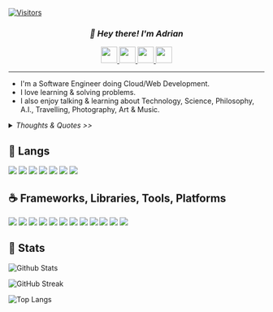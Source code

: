 [![Visitors](https://api.visitorbadge.io/api/visitors?path=noedigsti&label=TOTAL%20VISITORS&countColor=%23f47373&labelStyle=upper)](https://visitorbadge.io/status?path=noedigsti)

<!-- Custom made GitHub README.md; Feel free to star, fork, pr, etc.. -->
<h3 align=center><i>👋 Hey there! I'm Adrian</i></h3>

<!-- Contacts -->
<div align=center>
    <a href="https://cuongminhvu.xyz">
        <img height=32 src="https://img.shields.io/badge/my%20website-%2317a2b8?url=&style=for-the-badge">
    </a>
    <a href="https://www.linkedin.com/in/cuongminhvu/">
        <img height=32 src="https://img.shields.io/badge/LinkedIn-0077B5?style=for-the-badge&logo=linkedin&logoColor=white">
    </a>
    <a href="https://twitter.com/noedigsti_">
        <img height=32 src="https://img.shields.io/badge/noedigsti__-1DA1F2?style=for-the-badge&logo=Twitter&logoColor=ffffff">
    </a>
    <a href="mailto:noedigsti@gmail.com">
        <img height=32 src="https://img.shields.io/badge/mail-ffffff?style=for-the-badge&logo=Gmail">
    </a>
</div>

---

<!-- About Section -->
<ul>
    <li>
        I'm a Software Engineer doing Cloud/Web Development.
    </li>
    <li>
        I love learning & solving problems.
    </li>
    <li>
        I also enjoy talking & learning about Technology, Science, Philosophy, A.I., Travelling, Photography, Art & Music.
    </li>
</ul>

<details><summary><i>Thoughts & Quotes >></i></summary>
    <ul>
        <li>
            <i>"You cannot improve the world, if you don't know the reality of the world."</i>
        </li>
        <li>
            <i>"It's not about having all the choices at hand, but rather a harmony of choices."</i>
        </li>
        <li>
            <i>"If we cling on believing in God, we likewise can not have faith, for faith is not clinging but letting go."</i>
        </li>
        <li>
            <i>A.B.C. Always. Be. Curious.</i>
        </li>
    </ul>
</details>

<!-- https://github.com/inttter/md-badges -->
<!-- Tools, Softwares, Languages, Experiences -->
## 🚀 Langs

![](https://img.shields.io/badge/C%23-239120?style=for-the-badge&logo=dotnet&logoColor=white)
![](https://img.shields.io/badge/C%2B%2B-00599C?style=for-the-badge&logo=c%2B%2B&logoColor=white)
![](https://img.shields.io/badge/Java-%23ED8B00.svg?style=for-the-badge&logo=openjdk&logoColor=white)
![](https://img.shields.io/badge/python-3670A0?style=for-the-badge&logo=python&logoColor=ffdd54)
![](https://img.shields.io/badge/Go-00ADD8?style=for-the-badge&logo=go&logoColor=white)
![](https://img.shields.io/badge/JavaScript-323330?style=for-the-badge&logo=javascript&logoColor=F7DF1E)
![](https://img.shields.io/badge/TypeScript-007ACC?style=for-the-badge&logo=typescript&logoColor=white)

## ☕ Frameworks, Libraries, Tools, Platforms
![](https://img.shields.io/badge/GIT-E44C30?style=for-the-badge&logo=git&logoColor=white)
![](https://img.shields.io/badge/.NET-512BD4?style=for-the-badge&logo=dotnet&logoColor=white)
![](https://img.shields.io/badge/React-20232A?style=for-the-badge&logo=react&logoColor=61DAFB)
![](https://img.shields.io/badge/jQuery-0769AD?style=for-the-badge&logo=jquery&logoColor=white)
![](https://img.shields.io/badge/Tailwind_CSS-38B2AC?style=for-the-badge&logo=tailwind-css&logoColor=white)
![](https://img.shields.io/badge/Docker-2CA5E0?style=for-the-badge&logo=docker&logoColor=white)
![](https://img.shields.io/badge/microsoft%20azure-0089D6?style=for-the-badge&logo=microsoft-azure&logoColor=white)
![](https://img.shields.io/badge/Amazon_AWS-FF9900?style=for-the-badge&logo=amazonaws&logoColor=white)
![](https://img.shields.io/badge/elastic%20cloud-005571?style=for-the-badge&logo=elasticcloud&logoColor=white)
![](https://img.shields.io/badge/Vercel-000000?style=for-the-badge&logo=vercel&logoColor=white)
![](https://img.shields.io/badge/Terraform-7B42BC?style=for-the-badge&logo=terraform&logoColor=white)
![](https://img.shields.io/badge/Cloudflare-F38020?style=for-the-badge&logo=Cloudflare&logoColor=white)

<!-- Stats Section -->
## 📌 Stats

![Github Stats](https://github-readme-stats.vercel.app/api?username=noedigsti&show_icons=true&count_private=true&theme=dracula&hide=stars)

![GitHub Streak](https://github-readme-streak-stats.herokuapp.com/?user=noedigsti&theme=dracula&count_private=true)

![Top Langs](https://github-readme-stats.vercel.app/api/top-langs/?username=noedigsti&theme=dracula&custom_title=Languages%20appeared&count_private=true&langs_count=7)

